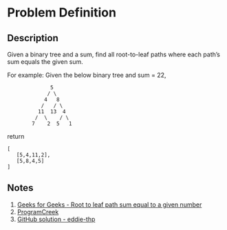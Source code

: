 # Problem Definition

## Description

Given a binary tree and a sum, find all root-to-leaf paths where each path’s sum equals the given sum.

For example:
Given the below binary tree and sum = 22,

```text
              5
             / \
            4   8
           /   / \
          11  13  4
         /  \    / \
        7    2  5   1
```

return

```text
[
   [5,4,11,2],
   [5,8,4,5]
]
```

## Notes

1. [Geeks for Geeks - Root to leaf path sum equal to a given number](https://www.geeksforgeeks.org/root-to-leaf-path-sum-equal-to-a-given-number/)
1. [ProgramCreek](https://www.programcreek.com/2013/01/leetcode-path-sum/)
1. [GitHub solution - eddie-thp](https://github.com/eddie-thp/codepath-tests/blob/4a2e74be5183c57498dfe85eaa0648a76dfac18e/src/week3/tree/RootToLeafPathWithSums.java)